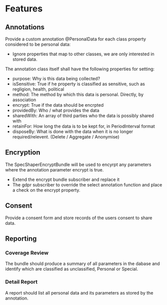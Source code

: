 # Features
## Annotations
Provide a custom annotation @PersonalData for each class property considered to be personal data:
- Ignore properties that map to other classes, we are only interested in stored data.

The annotation class itself shall have the following properties for setting:
- purpose: Why is this data being collected?
- isSensitive: True if he property is classified as sensitive, such as regligion, health, political
- method: The method by which this data is personal. Directly, by association
- encrypt: True if the data should be encrpted
- providedBy: Who / what provides the data
- sharedWith: An array of third parties who the data is possibly shared with
- retainFor: How long the data is to be kept for, in PeriodInterval format
- disposeBy: What is done with the data when it is no longer required/relevent. (Delete / Aggregate / Anonymise)

## Encryption
The SpecShaperEncryptBundle will be used to encyrpt any parameters where the annotation parameter encrypt is true.
- Extend the encrypt bundle subscriber and replace it
- The gdpr subscriber to override the select annotation function and place a check on the encrypt property.

## Consent
Provide a consent form and store records of the users consent to share data.

## Reporting
### Coverage Review
The bundle should produce a summary of all parameters in the dabase and identify which are classified as unclassified, Personal 
or Special.  

### Detail Report
A report should list all personal data and its parameters as stored by the annotation.
